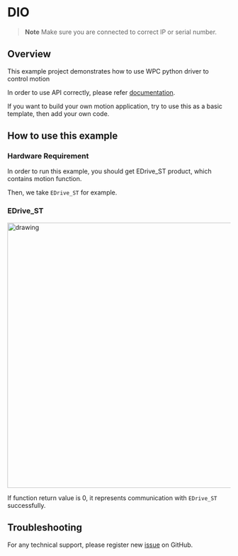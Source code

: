 # DIO
> **Note**
> Make sure you are connected to correct IP or serial number.

## Overview

This example project demonstrates how to use WPC python driver to control motion

In order to use API correctly, please refer [documentation](https://wpc-systems-ltd.github.io/WPC_Python_driver_release/).

If you want to build your own motion application, try to use this as a basic template, then add your own code.

## How to use this example

### Hardware Requirement

In order to run this example, you should get EDrive_ST product, which contains motion function.

Then, we take `EDrive_ST` for example.

### EDrive_ST

<img src="https://github.com/WPC-Systems-Ltd/WPC_Python_driver_release/blob/main/Reference/Pinouts/pinout-EDrive_ST.JPG" alt="drawing" width="600"/>

If function return value is 0, it represents communication with `EDrive_ST` successfully.

## Troubleshooting

For any technical support, please register new [issue](https://github.com/WPC-Systems-Ltd/WPC_Python_driver_release/issues) on GitHub.